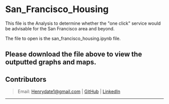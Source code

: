 # San_Francisco_Housing

This file is the Analysis to determine whether the "one click" service would be advisable for the San Francisco area and beyond. 

The file to open is the san_francisco_housing.ipynb file.

## Please download the file above to view the outputted graphs and maps. 

## Contributors
> Email: Henrydate1@gmail.com |
> [GitHub](https://github.com/henrydate) |
> [LinkedIn](https://www.linkedin.com/in/henry-date-9356351a4/)

---

